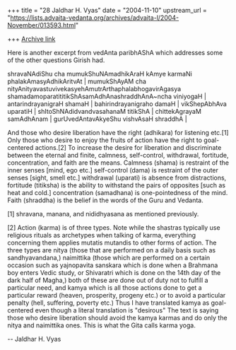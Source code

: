 +++
title = "28 Jaldhar H. Vyas"
date = "2004-11-10"
upstream_url = "https://lists.advaita-vedanta.org/archives/advaita-l/2004-November/013593.html"

+++
[Archive link](https://lists.advaita-vedanta.org/archives/advaita-l/2004-November/013593.html)

Here is another excerpt from vedAnta paribhAShA which addresses some of
the other questions Girish had.

shravaNAdiShu cha mumukShuNAmadhikAraH kAmye karmaNi phalakAmasyAdhikAritvAt |
mumukShAyAM cha nityAnityavastuvivekasyehAmutrArthaphalabhogavirAgasya
shamadamoparatititikShAsamAdhAnashraddhAnA~ncha viniyogaH |
antarindrayanigraH shamaH | bahirindrayanigraho damaH | vikShepAbhAva
uparatiH | shItoShNAdidvandvasahanaM titikShA | chittekAgrayaM samAdhAnam |
gurUvedAntavAkyeShu vishvAsaH shraddhA |

And those who desire liberation have the right (adhikara) for listening
etc.[1] Only those who desire to enjoy the fruits of action have the right
to goal-centered actions.[2] To increase the desire for liberation and
discriminate between the eternal and finite, calmness, self-control,
withdrawal, fortitude, concentration, and faith are the means.  Calmness
(shama) is restraint of the inner senses [mind, ego etc.] self-control
(dama) is restraint of the outer senses [sight, smell etc.] withdrawal
(uparati) is absence from distractions, fortitude (titiksha) is the
ability to withstand the pairs of opposites [such as heat and cold.]
concentration (samadhana) is one-pointedness of the mind.  Faith
(shraddha) is the belief in the words of the Guru and Vedanta.

[1] shravana, manana, and nididhyasana as mentioned previously.

[2] Action (karma) is of three types.  Note while the shastras typically
use religious rituals as archetypes when talking of karma, everything
concerning them applies mutatis mutandis to other forms of action.  The
three types are nitya (those that are performed on a daily basis such as
sandhyavandana,) naimittika (those which are performed on a certain
occasion such as yajnopavita sanskara which is done when a Brahmana boy
enters Vedic study, or Shivaratri which is done on the 14th day of the
dark half of Magha,) both of these are done out of duty not to fulfill
a particular need, and kamya which is all those actions done to get a
particular reward (heaven, prosperity, progeny etc.) or to avoid a
particular penalty (hell, suffering, poverty etc.)  Thus I have translated
kamya as goal-centered even though a literal translation is "desirous" The
text is saying those who desire liberation should avoid the kamya karmas
and do only the nitya and naimittika ones.  This is what the Gita calls
karma yoga.

-- 
Jaldhar H. Vyas <jaldhar at braincells.com>

